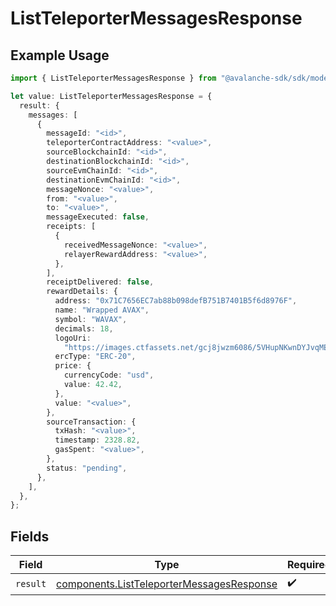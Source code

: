 # ListTeleporterMessagesResponse

## Example Usage

```typescript
import { ListTeleporterMessagesResponse } from "@avalanche-sdk/sdk/models/operations";

let value: ListTeleporterMessagesResponse = {
  result: {
    messages: [
      {
        messageId: "<id>",
        teleporterContractAddress: "<value>",
        sourceBlockchainId: "<id>",
        destinationBlockchainId: "<id>",
        sourceEvmChainId: "<id>",
        destinationEvmChainId: "<id>",
        messageNonce: "<value>",
        from: "<value>",
        to: "<value>",
        messageExecuted: false,
        receipts: [
          {
            receivedMessageNonce: "<value>",
            relayerRewardAddress: "<value>",
          },
        ],
        receiptDelivered: false,
        rewardDetails: {
          address: "0x71C7656EC7ab88b098defB751B7401B5f6d8976F",
          name: "Wrapped AVAX",
          symbol: "WAVAX",
          decimals: 18,
          logoUri:
            "https://images.ctfassets.net/gcj8jwzm6086/5VHupNKwnDYJvqMENeV7iJ/fdd6326b7a82c8388e4ee9d4be7062d4/avalanche-avax-logo.svg",
          ercType: "ERC-20",
          price: {
            currencyCode: "usd",
            value: 42.42,
          },
          value: "<value>",
        },
        sourceTransaction: {
          txHash: "<value>",
          timestamp: 2328.82,
          gasSpent: "<value>",
        },
        status: "pending",
      },
    ],
  },
};
```

## Fields

| Field                                                                                                  | Type                                                                                                   | Required                                                                                               | Description                                                                                            |
| ------------------------------------------------------------------------------------------------------ | ------------------------------------------------------------------------------------------------------ | ------------------------------------------------------------------------------------------------------ | ------------------------------------------------------------------------------------------------------ |
| `result`                                                                                               | [components.ListTeleporterMessagesResponse](../../models/components/listteleportermessagesresponse.md) | :heavy_check_mark:                                                                                     | N/A                                                                                                    |